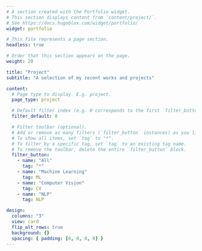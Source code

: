 ```yaml
---
# A section created with the Portfolio widget.
# This section displays content from `content/project/`.
# See https://docs.hugoblox.com/widget/portfolio/
widget: portfolio

# This file represents a page section.
headless: true

# Order that this section appears on the page.
weight: 20

title: "Project"
subtitle: "A selection of my recent works and projects"

content:
  # Page type to display. E.g. project.
  page_type: project

  # Default filter index (e.g. 0 corresponds to the first `filter_button` instance below).
  filter_default: 0

  # Filter toolbar (optional).
  # Add or remove as many filters (`filter_button` instances) as you like.
  # To show all items, set `tag` to "*".
  # To filter by a specific tag, set `tag` to an existing tag name.
  # To remove the toolbar, delete the entire `filter_button` block.
  filter_button:
    - name: "All"
      tag: "*"
    - name: "Machine Learning"
      tag: ML
    - name: "Computer Vision"
      tag: CV
    - name: "NLP"
      tag: NLP

design:
  columns: "3"
  view: card
  flip_alt_rows: true
  background: {}
  spacing: { padding: [0, 0, 0, 0] }
---
```

